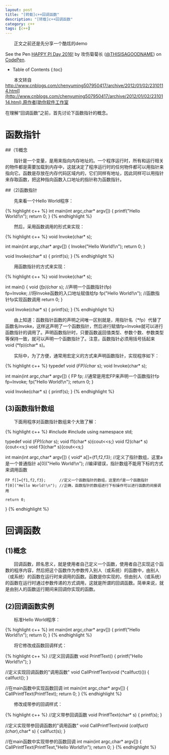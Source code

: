 ```yaml
---
layout: post
title: "[转载]c++回调函数"
description: "[转载]c++回调函数"
category: c++
tags: [c++]
---
```


&#160; &#160; &#160; &#160;正文之前还是先分享一个酷炫的demo

<p data-height="410" data-theme-id="0" data-slug-hash="dMOpNW" data-default-tab="result" data-user="THISISAGOODNAME" data-preview="true" class="codepen">See the Pen <a href="http://codepen.io/THISISAGOODNAME/pen/dMOpNW/">HAPPY PI Day 2016!</a> by 攻伤菊菊长 (<a href="http://codepen.io/THISISAGOODNAME">@THISISAGOODNAME</a>) on <a href="http://codepen.io">CodePen</a>.</p>
<script async src="//assets.codepen.io/assets/embed/ei.js"></script>

<!-- more -->


* Table of Contents
{:toc}

&#160; &#160; &#160; &#160;本文转自[http://www.cnblogs.com/chenyuming507950417/archive/2012/01/02/2310114.html](http://www.cnblogs.com/chenyuming507950417/archive/2012/01/02/2310114.html),原作者[助你软件工作室 ](http://www.cnblogs.com/chenyuming507950417/)

在理解“回调函数”之前，首先讨论下函数指针的概念。

# 函数指针

##（1)概念

&#160; &#160; &#160; &#160;指针是一个变量，是用来指向内存地址的。一个程序运行时，所有和运行相关的物件都是需要加载到内存中，这就决定了程序运行时的任何物件都可以用指针来指向它。函数是存放在内存代码区域内的，它们同样有地址，因此同样可以用指针来存取函数，把这种指向函数入口地址的指针称为函数指针。

##（2)函数指针

&#160; &#160; &#160; &#160;先来看一个Hello World程序：

{% highlight c++ %}
int main(int argc,char* argv[])
{
    printf("Hello World!\n");
    return 0;
}
{% endhighlight %}

&#160; &#160; &#160; &#160;然后，采用函数调用的形式来实现：

{% highlight c++ %}
void Invoke(char* s);

int main(int argc,char* argv[])
{
    Invoke("Hello World!\n");
    return 0;
}

void Invoke(char* s)
{
    printf(s);
}
{% endhighlight %}


&#160; &#160; &#160; &#160;用函数指针的方式来实现：

{% highlight c++ %}
void Invoke(char* s);

int main()
{
    void (*fp)(char* s);    //声明一个函数指针(fp)        
    fp=Invoke;              //将Invoke函数的入口地址赋值给fp
    fp("Hello World!\n");   //函数指针fp实现函数调用
    return 0;
}

void Invoke(char* s)
{
    printf(s);
}
{% endhighlight %}

&#160; &#160; &#160; &#160;由上知道：函数指针函数的声明之间唯一区别就是，用指针名（\*fp）代替了函数名Invoke，这样这声明了一个函数指针，然后进行赋值fp=Invoke就可以进行函数指针的调用了。声明函数指针时，只要函数返回值类型、参数个数、参数类型等保持一致，就可以声明一个函数指针了。注意，函数指针必须用括号括起来 void (\*fp)(char* s)。

&#160; &#160; &#160; &#160;实际中，为了方便，通常用宏定义的方式来声明函数指针，实现程序如下：

{% highlight c++ %}
typedef void (*FP)(char* s);
void Invoke(char* s);

int main(int argc,char* argv[])
{
    FP fp;      //通常是用宏FP来声明一个函数指针fp
    fp=Invoke;
    fp("Hello World!\n");
    return 0;
}

void Invoke(char* s)
{
    printf(s);
}
{% endhighlight %}

## (3)函数指针数组

&#160; &#160; &#160; &#160;下面用程序对函数指针数组来个大致了解：

{% highlight c++ %}
#include <iostream>
#include <string>
using namespace std;

typedef void (*FP)(char* s);
void f1(char* s){cout<<s;}
void f2(char* s){cout<<s;}
void f3(char* s){cout<<s;}

int main(int argc,char* argv[])
{
    void* a[]={f1,f2,f3};   //定义了指针数组，这里a是一个普通指针
    a[0]("Hello World!\n"); //编译错误，指针数组不能用下标的方式来调用函数

    FP f[]={f1,f2,f3};      //定义一个函数指针的数组，这里的f是一个函数指针
    f[0]("Hello World!\n"); //正确，函数指针的数组进行下标操作可以进行函数的间接调用
    
    return 0;
}
{% endhighlight %}

# 回调函数

## (1)概念

&#160; &#160; &#160; &#160;回调函数，顾名思义，就是使用者自己定义一个函数，使用者自己实现这个函数的程序内容，然后把这个函数作为参数传入别人（或系统）的函数中，由别人（或系统）的函数在运行时来调用的函数。函数是你实现的，但由别人（或系统）的函数在运行时通过参数传递的方式调用，这就是所谓的回调函数。简单来说，就是由别人的函数运行期间来回调你实现的函数。

## (2)回调函数实例

&#160; &#160; &#160; &#160;标准Hello World程序：

{% highlight c++ %}
int main(int argc,char* argv[])
{
    printf("Hello World!\n");
    return 0;
}
{% endhighlight %}

&#160; &#160; &#160; &#160;将它修改成函数回调样式：

{% highlight c++ %}
//定义回调函数
void PrintfText() 
{
    printf("Hello World!\n");
}

//定义实现回调函数的"调用函数"
void CallPrintfText(void (*callfuct)())
{
    callfuct();
}

//在main函数中实现函数回调
int main(int argc,char* argv[])
{
    CallPrintfText(PrintfText);
    return 0;
}
{% endhighlight %}

&#160; &#160; &#160; &#160;修改成带参的回调样式：

{% highlight c++ %}
//定义带参回调函数
void PrintfText(char* s) 
{
    printf(s);
}

//定义实现带参回调函数的"调用函数"
void CallPrintfText(void (*callfuct)(char*),char* s)
{
    callfuct(s);
}

//在main函数中实现带参的函数回调
int main(int argc,char* argv[])
{
    CallPrintfText(PrintfText,"Hello World!\n");
    return 0;
}
{% endhighlight %}
